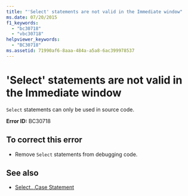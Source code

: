 ```yaml
---
title: "'Select' statements are not valid in the Immediate window"
ms.date: 07/20/2015
f1_keywords: 
  - "bc30718"
  - "vbc30718"
helpviewer_keywords: 
  - "BC30718"
ms.assetid: 71990af6-8aaa-484a-a5a8-6ac399978537
---
```

# 'Select' statements are not valid in the Immediate window
`Select` statements can only be used in source code.  
  
 **Error ID:** BC30718  
  
## To correct this error  
  
- Remove `Select` statements from debugging code.  
  
## See also

- [Select...Case Statement](../../visual-basic/language-reference/statements/select-case-statement.md)
